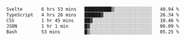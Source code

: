 <!--START_SECTION:waka-->

```txt
Svelte       6 hrs 53 mins   ██████████▒░░░░░░░░░░░░░░   40.94 %
TypeScript   4 hrs 26 mins   ██████▓░░░░░░░░░░░░░░░░░░   26.34 %
CSS          1 hr 45 mins    ██▓░░░░░░░░░░░░░░░░░░░░░░   10.46 %
JSON         1 hr 1 min      █▓░░░░░░░░░░░░░░░░░░░░░░░   06.09 %
Bash         53 mins         █▒░░░░░░░░░░░░░░░░░░░░░░░   05.25 %
```

<!--END_SECTION:waka-->

